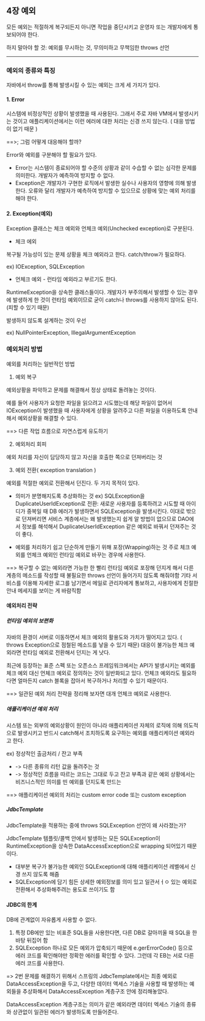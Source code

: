 ## 4장 예외

모든 예외는 적절하게 복구되든지 아니면 작업을 중단시키고 운영자 또는 개발자에게 통보되어야 한다.

하지 말아야 할 것: 예외를 무시하는 것, 무의미하고 무책임한 throws 선언

---

### 예외의 종류와 특징

자바에서 throw를 통해 발생시킬 수 있는 예외는 크게 세 가지가 있다. 

#### 1. Error
시스템에 비정상적인 상황이 발생했을 때 사용된다. 그래서 주로 자바 VM에서 발생시키는 것이고 애플리케이션에서는 이런 에러에 대한 처리는 신경 쓰지 않는다. ( 대응 방법이 없기 때문 )

==>; 그럼 어떻게 대응해야 할까?

Error와 예외를 구분해야 할 필요가 있다. 

* Error는 시스템이 종료되어야 할 수준의 상황과 같이 수습할 수 없는 심각한 문제를 의미한다. 개발자가 예측하여 방지할 수 없다. 
* Exception은 개발자가 구현한 로직에서 발생한 실수나 사용자의 영향에 의해 발생한다. 오류와 달리 개발자가 예측하여 방지할 수 있으므로 상황에 맞는 예외 처리를 해야 한다.

#### 2. Exception(예외)

Exception 클래스는 체크 예외와 언체크 예외(Unchecked exception)로 구분된다. 

* 체크 에외

복구될 가능성이 있는 문제 상황을 체크 예외라고 한다. catch/throw가 필요하다.

ex) IOException, SQLException

* 언체크 예외 - 런타임 예외라고 부르기도 한다.

RuntimeException을 상속한 클래스들이다. 개발자가 부주의해서 발생할 수 있는 경우에 발생하게 한 것이 런타임 예외이므로 굳이 catch나 throws를 사용하지 않아도 된다. (피할 수 있기 때문)

발생하지 않도록 설계하는 것이 우선

ex) NullPointerException, IllegalArgumentException

### 예외처리 방법

예외를 처리하는 일반적인 방법

1. 예외 복구

예외상황을 파악하고 문제를 해결해서 정상 상태로 돌려놓는 것이다.

예를 들어 사용자가 요청한 파일을 읽으려고 시도했는데 해당 파일이 없어서 IOException이 발생했을 때 사용자에게 상황을 알려주고 다른 파일을 이용하도록 안내해서 예외상황을 해결할 수 있다.

==> 다른 작업 흐름으로 자연스럽게 유도하기

2. 예외처리 회피

 예외 처리를 자신이 담당하지 않고 자신을 호출한 쪽으로 던져버리는 것
 
 3. 예외 전환( exception translation )

예외를 적절한 예외로 전환해서 던진다. 두 가지 목적이 있다.

* 의미가 분명해지도록 추상화하는 것
ex) SQLException을 DuplicateUserIdException로 전환: 새로운 사용자를 등록하려고 시도할 때 아이디가 중복일 때 DB 에러가 발생하면서 SQLException을 발생시킨다. 이대로 밖으로 던져버리면 서비스 계층에서는 왜 발생했는지 쉽게 알 방법이 없으므로 DAO에서 정보를 해석해서 DuplicateUserIdException 같은 예외로 바꿔서 던져주는 것이 좋다.

* 예외를 처리하기 쉽고 단순하게 만들기 위해 포장(Wrapping)하는 것
주로 체크 예외를 언체크 예외인 런타임 예외로 바꾸는 경우에 사용한다. 

==> 복구할 수 없는 예외라면 가능한 한 빨리 런타임 예외로 포장해 던지게 해서 다른 계층의 메소드를 작성할 때 불필요한 throws 선언이 들어가지 않도록 해줘야함 
기타 서비스를 이용해 자세한 로그를 남기면서 메일로 관리자에게 통보하고, 사용자에게 친절한 안내 메세지를 보이는 게 바람직함

#### 예외처리 전략

##### 런타임 예외의 보편화

자바의 환경이 서버로 이동하면서 체크 예외의 활용도와 가치가 떨어지고 있다. ( throws Exception으로 점철된 메소드를 낳을 수 있기 때문)
대응이 불가능한 체크 예외라면 런타임 예외로 전환해서 던지는 게 낫다.

최근에 등장하는 표준 스펙 또는 오픈소스 프레임워크에서는 API가 발생시키는 예외를 체크 예외 대신 언체크 예외로 정의하는 것이 일반화되고 있다. 
언체크 예외라도 필요하다면 얼마든지 catch 블록을 잡아서 복구하거나 처리할 수 있기 때문이다.

==> 일관된 예외 처리 전략을 정리해 보자면 대개 언체크 예외로 사용한다.


##### 애플리케이션 예외 처리

시스템 또는 외부의 예외상황이 원인이 아니라 애플리케이션 자체의 로직에 의해 의도적으로 발생시키고 반드시 catch해서 조치하도록 요구하는 예외를 애플리케이션 예외라고 한다. 

ex) 정상적인 출금처리 / 잔고 부족 
* -> 다른 종류의 리턴 값을 돌려주는 것
* -> 정상적인 흐름을 따르는 코드는 그대로 두고 잔고 부족과 같은 예외 상황에서는 비즈니스적인 의미를 띤 예외를 던지도록 만드는  

==> 애플리케이션 예외의 처리는 custom error code 또는 custom exception

##### JdbcTemplate 

JdbcTemplate을 적용하는 중에 throws SQLException 선언이 왜 사라졌는가?

JdbcTemplate 템플릿/콜백 안에서 발생하는 모든 SQLException이 RuntimeException을 상속한 DataAccessException으로 wrapping 되어있기 때문이다.
* 대부분 복구가 불가능한 예외인 SQLException에 대해 애플리케이션 레벨에서 신경 쓰지 않도록 해줌
* SQLException에 담기 힘든 상세한 예외정보를 의미 있고 일관서ㅓㅇ 있는 예외로 전환해서 추상화해주려는 용도로 쓰이기도 함

#### JDBC의 한계

DB에 관계없이 자유롭게 사용할 수 없다. 

1. 특정 DB에만 있는 비표준 SQL들을 사용한다면, 다른 DB로 갈아끼울 때 SQL을 한바탕 뒤집어 함
2. SQLException 하나로 모든 예외가 압축되기 때문에 e.gerErrorCode() 등으로 에러 코드를 확인해야만 정확한 에러를 확인할 수 있다. 그런데 각 EB는 서로 다른 에러 코드를 사용한다.

=> 2번 문제를 해결하기 위해서 스프링의 JdbcTemplate에서는 최종 예외로 DataAccessException을 두고, 다양한 데이터 액세스 기술을 사용할 때 발생하는 예외들을 추상화해서 DataAccessException 계층구조 안에 정리해놓았다.


DataAccessException 계층구조는 의미가 같은 예외라면 데이터 엑세스 기술의 종류와 상관없이 일관된 에러가 발생하도록 만들어준다.

